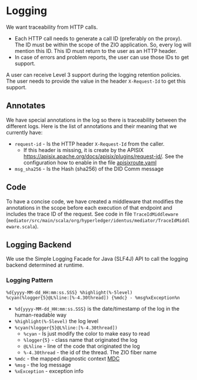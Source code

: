 # Logging

We want traceability from HTTP calls.
- Each HTTP call needs to generate a call ID (preferably on the proxy). The ID must be within the scope of the ZIO application. So, every log will mention this ID. This ID must return to the user as an HTTP header.
- In case of errors and problem reports, the user can use those IDs to get support.

A user can receive Level 3 support during the logging retention policies. The user needs to provide the value in the header `X-Request-Id` to get this support.

## Annotates

We have special annotations in the log so there is traceability between the different logs. 
Here is the list of annotations and their meaning that we currently have:

- `request-id` - Is the HTTP header `X-Request-Id` from the caller.
  - If this header is missing, it is create by the APISIX https://apisix.apache.org/docs/apisix/plugins/request-id/. See the configuration how to enable in the file [apisixroute.yaml](https://github.com/input-output-hk/atala-prism-mediator/blob/eb6d822f125bea7b3da8f[…]0a378/infrastructure/charts/mediator/templates/apisixroute.yaml)
- `msg_sha256` - Is the Hash (sha256) of the DID Comm message

## Code

To have a concise code, we have created a middleware that modifies the annotations in the scope before each execution of that endpoint and includes the trace ID of the request.
See code in file `TraceIdMiddleware` (`mediator/src/main/scala/org/hyperledger/identus/mediator/TraceIdMiddleware.scala`).

## Logging Backend

We use the Simple Logging Facade for Java (SLF4J) API to call the logging backend determined at runtime.

### Logging Pattern

`%d{yyyy-MM-dd_HH:mm:ss.SSS} %highlight(%-5level) %cyan(%logger{5}@L%line:[%-4.30thread]) {%mdc} - %msg%xException%n`

- `%d{yyyy-MM-dd_HH:mm:ss.SSS}` is the date/timestamp of the log in the human-readable way
- `%highlight(%-5level)` the log level
- `%cyan(%logger{5}@L%line:[%-4.30thread])`
  - `%cyan` - Is just modify the color to make easy to read
  - `%logger{5}` - class name that originated the log
  - `@L%line` - line of the code that originated the log
  - `%-4.30thread` - the id of the thread. The ZIO fiber name
- `%mdc` - the mapped diagnostic context [MDC](https://logback.qos.ch/manual/layouts.html#mdc)
- `%msg` - the log message
- `%xException` - exception info
